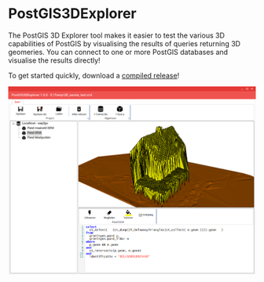# PostGIS3DExplorer

The PostGIS 3D Explorer tool makes it easier to test the various 3D capabilities of PostGIS by visualising the results of queries returning 3D geomeries.
You can connect to one or more PostGIS databases and visualise the results directly!

To get started quickly, download a [compiled release](../../PostGIS3DExplorer/releases)!

![alt text](PostGIS3DExplorer/Screenshots/screenshot1.png "First version")

